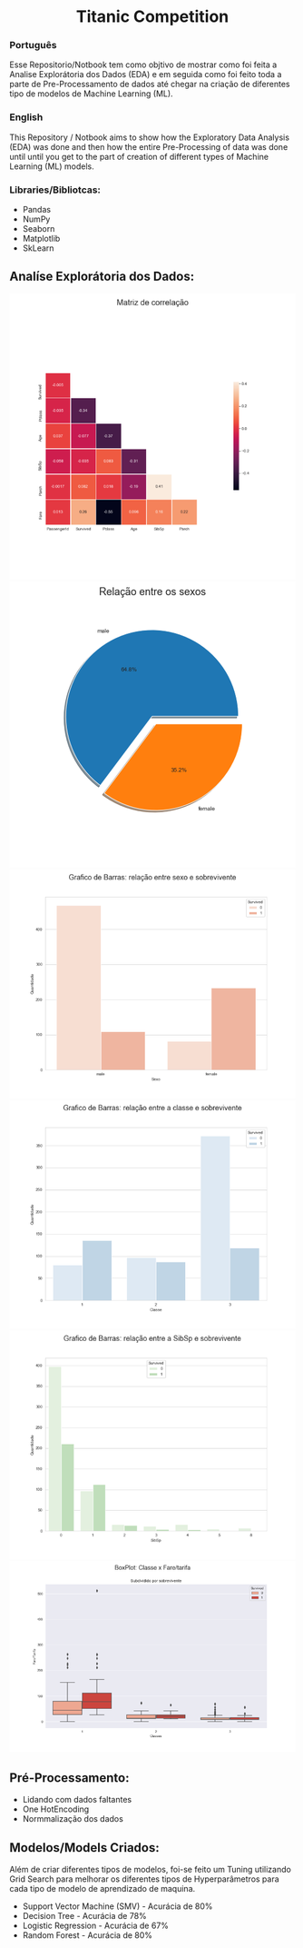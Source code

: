 # <center> Titanic Competition </ceenter>

### Português

Esse Repositorio/Notbook tem como objtivo de mostrar como foi feita a Analise Explorátoria dos Dados (EDA) e em seguida como foi feito toda a parte de Pre-Processamento de dados até chegar na criação de diferentes tipo de modelos de Machine Learning (ML).

### English

This Repository / Notbook aims to show how the Exploratory Data Analysis (EDA) was done and then how the entire Pre-Processing of data was done until until you get to the part of creation of different types of Machine Learning (ML) models.

### Libraries/Bibliotcas:
  * Pandas
  * NumPy
  * Seaborn
  * Matplotlib
  * SkLearn

## Analíse Explorátoria dos Dados:

![Figura 1](images/1.png)
![Figura 2](images/2.png)
![Figura 3](images/3.png)
![Figura 4](images/4.png)
![Figura 5](images/5.png)
![Figura 6](images/6.png)

## Pré-Processamento:
  * Lidando com dados faltantes
  * One HotEncoding
  * Normmalização dos dados
  
## Modelos/Models Criados:

Além de criar diferentes tipos de modelos, foi-se feito um Tuning utilizando Grid Search para melhorar os diferentes tipos de Hyperparâmetros para cada tipo de modelo de aprendizado de maquina.

  * Support Vector Machine (SMV) - Acurácia de 80%
  * Decision Tree - Acurácia de 78%
  * Logistic Regression - Acurácia de 67%
  * Random Forest - Acurácia de 80%
